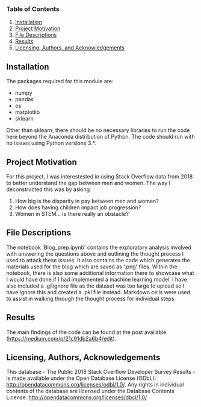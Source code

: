 
### Table of Contents

1. [Installation](#installation)
2. [Project Motivation](#motivation)
3. [File Descriptions](#files)
4. [Results](#results)
5. [Licensing, Authors, and Acknowledgements](#licensing)

## Installation <a name="installation"></a>

The packages required for this module are:
- numpy
- pandas
- os
- matplotlib
- sklearn

Other than sklearn, there should be no necessary libraries to run the code here beyond the Anaconda distribution of Python.  The code should run with no issues using Python versions 3.*.


## Project Motivation<a name="motivation"></a>

For this project, I was interestested in using Stack Overflow data from 2018 to better understand the gap between men and women.
The way I deconstructed this was by asking:

1. How big is the disparity in pay between men and women?
2. How does having children impact job progression?
3. Women in STEM… Is there really an obstacle?


## File Descriptions <a name="files"></a>

The notebook 'Blog_prep.ipynb' contains the exploratory analysis involved with answering the questions above and outlining the thought process I used to attack these issues. It also contains the code which generates the materials used for the blog which are saved as '.png' files. Within the notebook, there is also some additional information there to showcase what I would have done if I had implemented a machine learning model. I have also included a .gitignore file as the dataset was too large to upload so I have ignore this and created a .pkl file instead. Markdown cells were used to assist in walking through the thought process for individual steps.  

## Results<a name="results"></a>

The main findings of the code can be found at the post available (https://medium.com/p/21c91db2a6b4/edit).

## Licensing, Authors, Acknowledgements<a name="licensing"></a>

This database - The Public 2018 Stack Overflow Developer Survey Results - is made available under the Open Database License (ODbL): http://opendatacommons.org/licenses/odbl/1.0/. Any rights in individual contents of the database are licensed under the Database Contents License: http://opendatacommons.org/licenses/dbcl/1.0/
